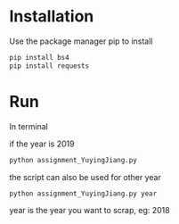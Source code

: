 # Installation
Use the package manager pip to install
```bash
pip install bs4
pip install requests
```
# Run
In terminal

if the year is 2019
```bash
python assignment_YuyingJiang.py
```
the script can also be used for other year
```bash
python assignment_YuyingJiang.py year
```
year is the year you want to scrap, eg: 2018
